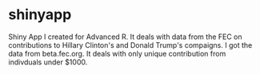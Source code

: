 # shinyapp
Shiny App I created for Advanced R.  It deals with data from the FEC on contributions to Hillary Clinton's and Donald Trump's compaigns.
I got the data from beta.fec.org. It deals with only unique contribution from indivduals under $1000.
